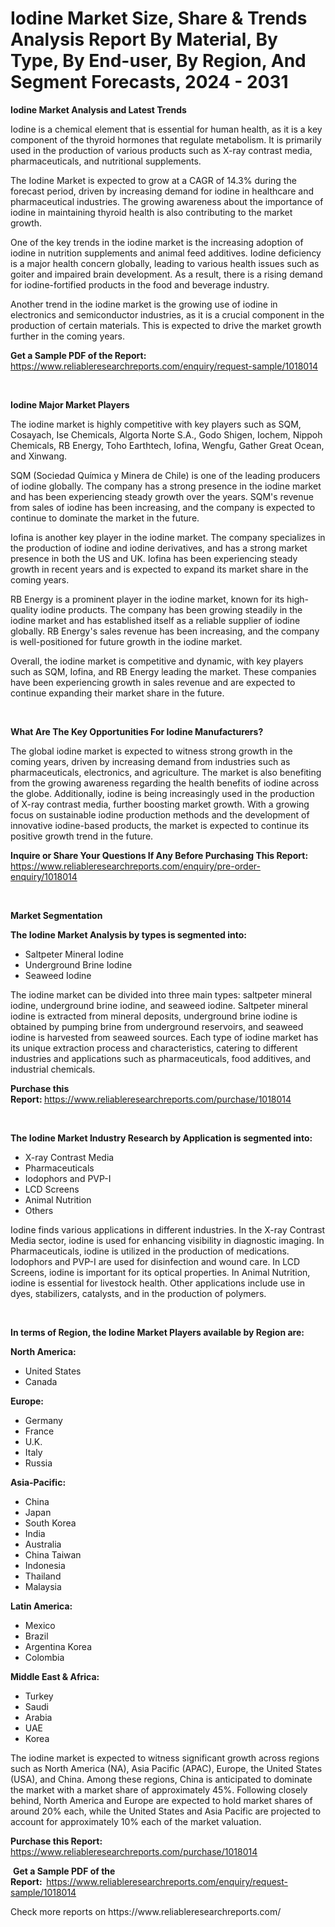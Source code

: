 <p><h1>Iodine Market Size, Share & Trends Analysis Report By Material, By Type, By End-user, By Region, And Segment Forecasts, 2024 - 2031</h1></p><p><strong>Iodine Market Analysis and Latest Trends</strong></p>
<p><p>Iodine is a chemical element that is essential for human health, as it is a key component of the thyroid hormones that regulate metabolism. It is primarily used in the production of various products such as X-ray contrast media, pharmaceuticals, and nutritional supplements.</p><p>The Iodine Market is expected to grow at a CAGR of 14.3% during the forecast period, driven by increasing demand for iodine in healthcare and pharmaceutical industries. The growing awareness about the importance of iodine in maintaining thyroid health is also contributing to the market growth.</p><p>One of the key trends in the iodine market is the increasing adoption of iodine in nutrition supplements and animal feed additives. Iodine deficiency is a major health concern globally, leading to various health issues such as goiter and impaired brain development. As a result, there is a rising demand for iodine-fortified products in the food and beverage industry.</p><p>Another trend in the iodine market is the growing use of iodine in electronics and semiconductor industries, as it is a crucial component in the production of certain materials. This is expected to drive the market growth further in the coming years.</p></p>
<p><strong>Get a Sample PDF of the Report:&nbsp;</strong> <a href="https://www.reliableresearchreports.com/enquiry/request-sample/1018014">https://www.reliableresearchreports.com/enquiry/request-sample/1018014</a></p>
<p>&nbsp;</p>
<p><strong>Iodine Major Market Players</strong></p>
<p><p>The iodine market is highly competitive with key players such as SQM, Cosayach, Ise Chemicals, Algorta Norte S.A., Godo Shigen, Iochem, Nippoh Chemicals, RB Energy, Toho Earthtech, Iofina, Wengfu, Gather Great Ocean, and Xinwang. </p><p>SQM (Sociedad Química y Minera de Chile) is one of the leading producers of iodine globally. The company has a strong presence in the iodine market and has been experiencing steady growth over the years. SQM's revenue from sales of iodine has been increasing, and the company is expected to continue to dominate the market in the future.</p><p>Iofina is another key player in the iodine market. The company specializes in the production of iodine and iodine derivatives, and has a strong market presence in both the US and UK. Iofina has been experiencing steady growth in recent years and is expected to expand its market share in the coming years.</p><p>RB Energy is a prominent player in the iodine market, known for its high-quality iodine products. The company has been growing steadily in the iodine market and has established itself as a reliable supplier of iodine globally. RB Energy's sales revenue has been increasing, and the company is well-positioned for future growth in the iodine market.</p><p>Overall, the iodine market is competitive and dynamic, with key players such as SQM, Iofina, and RB Energy leading the market. These companies have been experiencing growth in sales revenue and are expected to continue expanding their market share in the future.</p></p>
<p>&nbsp;</p>
<p><strong>What Are The Key Opportunities For Iodine Manufacturers?</strong></p>
<p><p>The global iodine market is expected to witness strong growth in the coming years, driven by increasing demand from industries such as pharmaceuticals, electronics, and agriculture. The market is also benefiting from the growing awareness regarding the health benefits of iodine across the globe. Additionally, iodine is being increasingly used in the production of X-ray contrast media, further boosting market growth. With a growing focus on sustainable iodine production methods and the development of innovative iodine-based products, the market is expected to continue its positive growth trend in the future.</p></p>
<p><strong>Inquire or Share Your Questions If Any Before Purchasing This Report:</strong> <a href="https://www.reliableresearchreports.com/enquiry/pre-order-enquiry/1018014">https://www.reliableresearchreports.com/enquiry/pre-order-enquiry/1018014</a></p>
<p>&nbsp;</p>
<p><strong>Market Segmentation</strong></p>
<p><strong>The Iodine Market Analysis by types is segmented into:</strong></p>
<p><ul><li>Saltpeter Mineral Iodine</li><li>Underground Brine Iodine</li><li>Seaweed Iodine</li></ul></p>
<p><p>The iodine market can be divided into three main types: saltpeter mineral iodine, underground brine iodine, and seaweed iodine. Saltpeter mineral iodine is extracted from mineral deposits, underground brine iodine is obtained by pumping brine from underground reservoirs, and seaweed iodine is harvested from seaweed sources. Each type of iodine market has its unique extraction process and characteristics, catering to different industries and applications such as pharmaceuticals, food additives, and industrial chemicals.</p></p>
<p><strong>Purchase this Report:&nbsp;</strong><a href="https://www.reliableresearchreports.com/purchase/1018014">https://www.reliableresearchreports.com/purchase/1018014</a></p>
<p>&nbsp;</p>
<p><strong>The Iodine Market Industry Research by Application is segmented into:</strong></p>
<p><ul><li>X-ray Contrast Media</li><li>Pharmaceuticals</li><li>Iodophors and PVP-I</li><li>LCD Screens</li><li>Animal Nutrition</li><li>Others</li></ul></p>
<p><p>Iodine finds various applications in different industries. In the X-ray Contrast Media sector, iodine is used for enhancing visibility in diagnostic imaging. In Pharmaceuticals, iodine is utilized in the production of medications. Iodophors and PVP-I are used for disinfection and wound care. In LCD Screens, iodine is important for its optical properties. In Animal Nutrition, iodine is essential for livestock health. Other applications include use in dyes, stabilizers, catalysts, and in the production of polymers.</p></p>
<p>&nbsp;</p>
<p><strong>In terms of Region, the Iodine Market Players available by Region are:</strong></p>
<p>
    <p> <strong> North America: </strong>
        <ul>
            <li>United States</li>
            <li>Canada</li>
        </ul>
        </p> 
    <p> <strong> Europe: </strong>
        <ul>
            <li>Germany</li>
            <li>France</li>
            <li>U.K.</li>
            <li>Italy</li>
            <li>Russia</li>
        </ul>
        </p> 
    <p> <strong> Asia-Pacific: </strong>
        <ul>
            <li>China</li>
            <li>Japan</li>
            <li>South Korea</li>
            <li>India</li>
            <li>Australia</li>
            <li>China Taiwan</li>
            <li>Indonesia</li>
            <li>Thailand</li>
            <li>Malaysia</li>
        </ul>
        </p> 
    <p> <strong> Latin America: </strong>
        <ul>
            <li>Mexico</li>
            <li>Brazil</li>
            <li>Argentina Korea</li>
            <li>Colombia</li>
        </ul>
        </p> 
    <p> <strong> Middle East & Africa: </strong>
        <ul>
            <li>Turkey</li>
            <li>Saudi</li>
            <li>Arabia</li>
            <li>UAE</li>
            <li>Korea</li>
        </ul>
    </p>
    </p>
<p><p>The iodine market is expected to witness significant growth across regions such as North America (NA), Asia Pacific (APAC), Europe, the United States (USA), and China. Among these regions, China is anticipated to dominate the market with a market share of approximately 45%. Following closely behind, North America and Europe are expected to hold market shares of around 20% each, while the United States and Asia Pacific are projected to account for approximately 10% each of the market valuation.</p></p>
<p><strong>Purchase this Report: </strong><a href="https://www.reliableresearchreports.com/purchase/1018014">https://www.reliableresearchreports.com/purchase/1018014</a></p>
<p>&nbsp;<strong>Get a Sample PDF of the Report:&nbsp;&nbsp;</strong><a href="https://www.reliableresearchreports.com/enquiry/request-sample/1018014">https://www.reliableresearchreports.com/enquiry/request-sample/1018014</a></p>
<p><strong></strong></p>
<p>Check more reports on https://www.reliableresearchreports.com/</p>